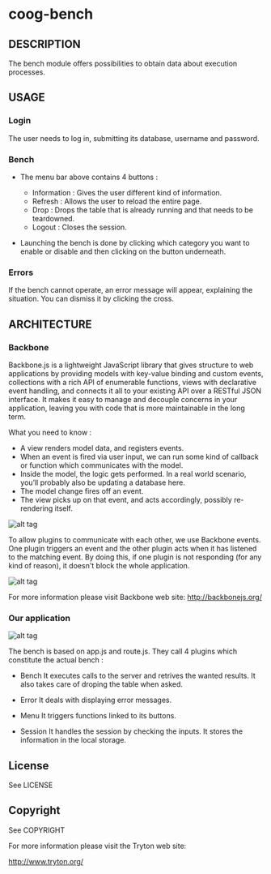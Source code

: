 # coog-bench


DESCRIPTION
-----------

The bench module offers possibilities to obtain data about execution processes.


USAGE
-----

### Login

The user needs to log in, submitting its database, username and password.

### Bench

+ The menu bar above contains 4 buttons : 
  - Information : Gives the user different kind of information.
  - Refresh : Allows the user to reload the entire page.
  - Drop : Drops the table that is already running and that needs to be teardowned. 
  - Logout : Closes the session.

+ Launching the bench is done by clicking which category you want to enable or disable and then clicking on the button underneath.

### Errors

If the bench cannot operate, an error message will appear, explaining the situation. 
You can dismiss it by clicking the cross.


ARCHITECTURE 
------------

### Backbone

Backbone.js is a lightweight JavaScript library that gives structure to web applications by providing models with key-value binding and custom events, collections with a rich API of enumerable functions, views with declarative event handling, and connects it all to your existing API over a RESTful JSON interface. 
It makes it easy to manage and decouple concerns in your application, leaving you with code that is more maintainable in the long term. 

What you need to know : 
- A view renders model data, and registers events.
- When an event is fired via user input, we can run some kind of callback or function which communicates with the model.
- Inside the model, the logic gets performed. In a real world scenario, you’ll probably also be updating a database here.
- The model change fires off an event.
- The view picks up on that event, and acts accordingly, possibly re-rendering itself.

![alt tag](png/schema2.png "Functioning of a plugin")

To allow plugins to communicate with each other, we use Backbone events. One plugin triggers an event and the other plugin acts when it has listened to the matching event. 
By doing this, if one plugin is not responding (for any kind of reason), it doesn't block the whole application. 

![alt tag](png/schema3.png "How different plugins communicate with each other")

For more information please visit Backbone web site: http://backbonejs.org/

### Our application

![alt tag](png/schema1.png "Global Overview of the application")

The bench is based on app.js and route.js. They call 4 plugins which constitute the actual bench : 

+ Bench
It executes calls to the server and retrives the wanted results.
It also takes care of droping the table when asked. 

+ Error
It deals with displaying error messages.

+ Menu
It triggers functions linked to its buttons. 

+ Session
It handles the session by checking the inputs. It stores the information in the local storage.


License
-------

See LICENSE


Copyright
---------

See COPYRIGHT


For more information please visit the Tryton web site:

http://www.tryton.org/
